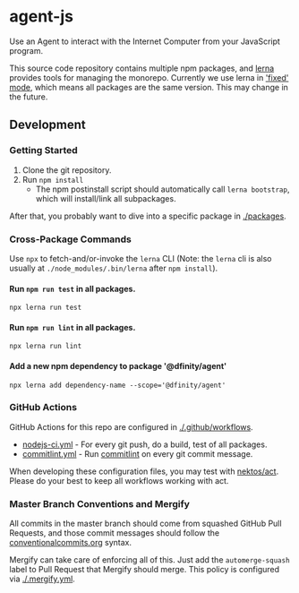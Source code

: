 # agent-js

Use an Agent to interact with the Internet Computer from your JavaScript program.

This source code repository contains multiple npm packages, and [lerna](https://lerna.js.org/) provides tools for managing the monorepo. Currently we use lerna in ['fixed' mode](https://github.com/lerna/lerna#fixedlocked-mode-default), which means all packages are the same version. This may change in the future.

## Development

### Getting Started

1. Clone the git repository.
2. Run `npm install`
    * The npm postinstall script should automatically call `lerna bootstrap`, which will install/link all subpackages.

After that, you probably want to dive into a specific package in [./packages](./packages).

### Cross-Package Commands

Use `npx` to fetch-and/or-invoke the `lerna` CLI (Note: the `lerna` cli is also usually at `./node_modules/.bin/lerna` after `npm install`).

#### Run `npm run test` in all packages.

```
npx lerna run test
```

#### Run `npm run lint` in all packages.

```
npx lerna run lint
```

#### Add a new npm dependency to package '@dfinity/agent'

```
npx lerna add dependency-name --scope='@dfinity/agent'
```

### GitHub Actions

GitHub Actions for this repo are configured in [./.github/workflows](./.github/workflows).

* [nodejs-ci.yml](./.github/workflows/nodejs-ci.yml) - For every git push, do a build, test of all packages.
* [commitlint.yml](./.github/workflows/commitlint.yml) - Run [commitlint](https://commitlint.js.org/#/) on every git commit message.

When developing these configuration files, you may test with [nektos/act](https://github.com/nektos/act). Please do your best to keep all workflows working with act.

### Master Branch Conventions and Mergify

All commits in the master branch should come from squashed GitHub Pull Requests, and those commit messages should follow the [conventionalcommits.org](https://conventionalcommits.org) syntax.

Mergify can take care of enforcing all of this. Just add the `automerge-squash` label to Pull Request that Mergify should merge. This policy is configured via [./.mergify.yml](./.mergify).

